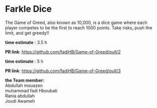 
# Farkle Dice

The Game of Greed, also known as 10,000, is a dice game where each player competes to be the first to reach 1000 points. Take risks, push the limit, and get greedy!!

**time estimate** : 3.5 h

**PR link**: https://github.com/fadiHB/Game-of-Greed/pull/2

**time estimate** : 5 h

**PR link**: https://github.com/fadiHB/Game-of-Greed/pull/3


**the Team member:** </br>
Abdullah mouazen</br>
muhammad fadi Hboubati</br>
Rania abdullah</br>
Joudi Awameh
